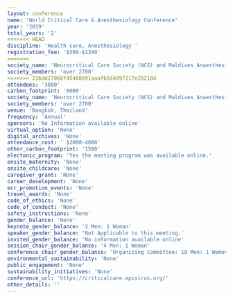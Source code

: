 ```yaml
---
layout: conference 
name: 'World Critical Care & Anesthesiology Conference'
year: '2019'
total_years: '2'
<<<<<<< HEAD
discipline: 'Health care, Anesthesiology '
registration_fee: '$599-$1349'
=======
society_name: 'Neurocritical Care Society (NCS) and Maldives Anaesthesiologists Association'
society_members: 'over 2700'
>>>>>>> 236dd27066f45460891aaafb5d4897217e28218d
attendees: '3000'
carbon_footprint: '6000'
society_name: 'Neurocritical Care Society (NCS) and Maldives Anaesthesiologists Association'
society_members: 'over 2700'
venue: 'Bangkok, Thailand'
frequency: 'Annual'
sponsors: 'No Information available online'
virtual_option: 'None'
digital_archives: 'None'
attendance_cost: ' $2000-4000'
other_carbon_footprint: '1500'
electonic_program: 'Yes the meeting program was available online.'
onsite_maternity: 'None'
onsite_childcare: 'None'
caregiver_grant: 'None'
career_development: 'None'
ecr_promotion_events: 'None'
travel_awards: 'None'
code_of_ethics: 'None'
code_of_conduct: 'None'
safety_instructions: 'None'
gender_balance: 'None'
keynote_gender_balance: '2 Men: 1 Woman'
speaker_gender_balance: 'Not Applicable to this meeting.'
invited_gender_balance: 'No information available online'
session_chair_gender_balance: '4 Men: 1 Woman'
conference_chair_gender_balance: 'Organizing Committee: 10 Men: 1 Women'
environmental_sustainability: 'None'
public_engagement: 'None'
sustainability_initiatives: 'None'
conference_url: 'https://criticalcare.episirus.org/'
other_details: ''
---
```

